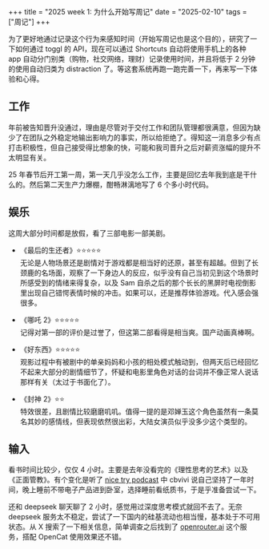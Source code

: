 +++
title = "2025 week 1: 为什么开始写周记"
date = "2025-02-10"
tags = ["周记"]
+++

为了更好地通过记录这个行为来感知时间（开始写周记也是这个目的），研究了一下如何通过 toggl 的 API，现在可以通过 Shortcuts 自动将使用手机上的各种 app 自动分门别类（购物，社交网络，理财）记录使用时间，并且将低于 2 分钟的使用自动归类为 distraction 了。等这套系统再跑一跑完善一下，再来写一下体验和心得。

## 工作

年前被告知晋升没通过，理由是尽管对于交付工作和团队管理都很满意，但因为缺少了在团队之外稳定地输出影响力的事实，所以给拒绝了。得知这一消息多少有点打击积极性，但自己接受得比想象的快，可能和我司晋升之后对薪资涨幅的提升不太明显有关。

25 年春节后开工第一周，第一天几乎没怎么工作，主要是回忆去年我到底是干什么的。然后第二天生产力爆棚，酣畅淋漓地写了 6 个多小时代码。

## 娱乐

这周大部分时间都是放假，看了三部电影一部美剧。

- 《最后的生还者》⭐️⭐️⭐️⭐️⭐️  
  无论是人物场景还是剧情对于游戏都是相当好的还原，甚至有超越。但到了长颈鹿的名场面，观察了一下身边人的反应，似乎没有自己当初见到这个场景时所感受到的情绪来得复杂，以及 Sam 自杀之后的那个长长的黑屏时电视倒影里出现自己错愕表情时候的冲击。如果可以，还是推荐体验游戏。代入感会强很多。

- 《哪吒 2》⭐️⭐️⭐️⭐️⭐️  
  记得对第一部的评价是过誉了，但这第二部看得是相当爽。国产动画真棒啊。

- 《好东西》⭐️⭐️⭐️⭐️⭐️  
  观影过程中有被剧中的单亲妈妈和小孩的相处模式触动到，但两天后已经回忆不起来大部分的剧情细节了，怀疑和电影里角色对话的台词并不像正常人说话那样有关（太过于书面化了）。

- 《封神 2》⭐️⭐️  
  特效很差，且剧情比较磨磨叽叽。值得一提的是邓婵玉这个角色虽然有一条莫名其妙的感情线，但表现依然很出彩，大陆女演员似乎没多少这个类型的。

## 输入

看书时间比较少，仅仅 4 小时。主要是去年没看完的《理性思考的艺术》以及《正面管教》。有个变化是听了 [nice try podcast](https://nicetrypod.com) 中 cbvivi 说自己坚持了一年时间，晚上睡前不带电子产品进到卧室，选择睡前看纸质书，于是乎准备尝试一下。

还和 deepseek 聊天聊了 2 小时，感觉用过深度思考模式就回不去了。无奈 deepseek 服务太不稳定，尝试了一下国内的硅基流动也相当慢，基本处于不可用状态。从 X 搜索了一下相关信息，简单调查之后找到了 [openrouter.ai](https://openrouter.ai) 这个服务，搭配 OpenCat 使用效果还不错。
